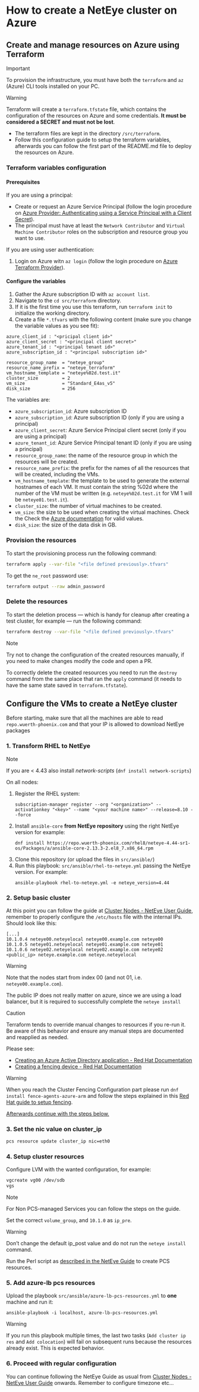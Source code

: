 # How to create a NetEye cluster on Azure

## Create and manage resources on Azure using Terraform

> [!IMPORTANT]
> To provision the infrastructure, you must have both the `terraform` and `az` (Azure) CLI tools installed on your PC.

> [!WARNING]
> Terraform will create a `terraform.tfstate` file, which contains the configuration of the resources on Azure and some
> credentials. **It must be considered a SECRET and must not be lost**.

- The terraform files are kept in the directory `/src/terraform`.
- Follow this configuration guide to setup the terraform variables, afterwards you can follow the first part of the
  README.md file to deploy the resources on Azure.

### Terraform variables configuration

#### Prerequisites

If you are using a principal:

- Create or request an Azure Service Principal (follow the login procedure
  on [Azure Provider: Authenticating using a Service Principal with a Client Secret](https://registry.terraform.io/providers/hashicorp/azurerm/latest/docs/guides/service_principal_client_secret)).
- The principal must have at least the `Network Contributor` and `Virtual Machine Contributor` roles on the subscription
  and resource group you want to use.

If you are using user authentication:

1. Login on Azure witn `az login` (follow the login procedure
   on [Azure Terraform Provider](https://registry.terraform.io/providers/hashicorp/azurerm/latest/docs/guides/azure_cli)).

#### Configure the variables

1. Gather the Azure subscription ID with `az account list`.
2. Navigate to the `cd src/terraform` directory.
3. If it is the first time you use this terraform, run `terraform init` to initialize the working directory.
4. Create a file `*.tfvars` with the following content (make sure you change the variable values as you see fit):

```hcl
azure_client_id : "<pricipal client id>"
azure_client_secret : "<principal client secret>"
azure_tenant_id : "<principal tenant id>"
azure_subscription_id : "<principal subscription id>"

resource_group_name  = "neteye_group"
resource_name_prefix = "neteye_terraform"
vm_hostname_template = "neteye%02d.test.it"
cluster_size         = 2
vm_size              = "Standard_E4as_v5"
disk_size            = 256
```

The variables are:

- `azure_subscription_id`: Azure subscription ID
- `azure_subscription_id`: Azure subscription ID (only if you are using a principal)
- `azure_client_secret`: Azure Service Principal client secret (only if you are using a principal)
- `azure_tenant_id`: Azure Service Principal tenant ID (only if you are using a principal)
- `resource_group_name`: the name of the resource group in which the resources will be created.
- `resource_name_prefix`: the prefix for the names of all the resources that will be created, including the VMs.
- `vm_hostname_template`: the template to be used to generate the external hostnames of each VM. It must contain the
  string %02d where the number of the VM must be written (e.g. `neteye%02d.test.it` for VM 1 will be
  `neteye01.test.it`).
- `cluster_size`: the number of virtual machines to be created.
- `vm_size`: the size to be used when creating the virtual machines. Check the Check
  the [Azure documentation](https://learn.microsoft.com/en-us/azure/virtual-machines/sizes/overview) for valid values.
- `disk_size`: the size of the data disk in GB.

### Provision the resources

To start the provisioning process run the following command:

```sh
terraform apply --var-file "<file defined previously>.tfvars"
```

To get the `ne_root` password use:

```sh
terraform output --raw admin_password
```

### Delete the resources

To start the deletion process — which is handy for cleanup after creating a test
cluster, for example — run the following command:

```sh
terraform destroy --var-file "<file defined previously>.tfvars"
```

> [!NOTE]
> Try not to change the configuration of the created resources manually, if you
> need to make changes modify the code and open a PR.
>
> To correctly delete the created resources you need to run the `destroy` command
> from the same place that ran the `apply` command (it needs to have the same state
> saved in `terraform.tfstate`).

## Configure the VMs to create a NetEye cluster

Before starting, make sure that all the machines are able to read `repo.wuerth-phoenix.com` and that your IP is allowed
to download NetEye packages

### 1. Transform RHEL to NetEye

> [!NOTE]
> If you are < 4.43 also install _network-scripts_ (`dnf install network-scripts`)

On all nodes:
1. Register the RHEL system:
    ```commandline
    subscription-manager register --org "<organization>" --activationkey "<key>" --name "<your machine name>" --release=8.10 --force

    ```
1. Install `ansible-core` **from NetEye repository** using the right NetEye version for example:
    ```commandline
    dnf install https://repo.wuerth-phoenix.com/rhel8/neteye-4.44-sr1-os/Packages/a/ansible-core-2.13.3-2.el8_7.x86_64.rpm
    ```
2. Clone this repository (or upload the files in `src/ansible/`)
3. Run this playbook: `src/ansible/rhel-to-neteye.yml` passing the NetEye version. For example:
    ```commandline
    ansible-playbook rhel-to-neteye.yml -e neteye_version=4.44
    ```
### 2. Setup basic cluster

At this point you can follow the guide at [Cluster Nodes - NetEye User Guide](https://neteye.guide/current/getting-started/system-installation/cluster.html), remember to properly configure 
the `/etc/hosts` file with the internal IPs. Should look like this:

```commandline
[...]
10.1.0.4 neteye00.neteyelocal neteye00.example.com neteye00
10.1.0.5 neteye01.neteyelocal neteye01.example.com neteye01
10.1.0.6 neteye02.neteyelocal neteye02.example.com neteye02
<public_ip> neteye.example.com neteye.neteyelocal
```

> [!WARNING]
> Note that the nodes start from index 00 (and not 01, i.e. `neteye00.example.com`).
>
> The public IP does not really matter on azure, since we are using a load balancer, but it is required
> to successfully complete the `neteye install`


> [!CAUTION]
> Terraform tends to override manual changes to resources if you re-run it. Be aware of this behavior and ensure any
> manual steps are documented and reapplied as needed.
>
> Please see:
> - [Creating an Azure Active Directory application - Red Hat Documentation](https://docs.redhat.com/en/documentation/red_hat_enterprise_linux/8/html/deploying_rhel_8_on_microsoft_azure/configuring-rhel-high-availability-on-azure_cloud-content-azure#azure-create-an-azure-directory-application-in-ha_configuring-rhel-high-availability-on-azure)
> - [Creating a fencing device - Red Hat Documentation](https://docs.redhat.com/en/documentation/red_hat_enterprise_linux/8/html/deploying_rhel_8_on_microsoft_azure/configuring-rhel-high-availability-on-azure_cloud-content-azure#azure-create-a-fencing-device-in-ha_configuring-rhel-high-availability-on-azure)

> [!WARNING]
> When you reach the Cluster Fencing Configuration part please run `dnf install fence-agents-azure-arm` and follow the
> steps explained in
> this [Red Hat guide to setup fencing](https://docs.redhat.com/en/documentation/red_hat_enterprise_linux/8/html/deploying_rhel_8_on_microsoft_azure/configuring-rhel-high-availability-on-azure_cloud-content-azure#azure-create-a-fencing-device-in-ha_configuring-rhel-high-availability-on-azure).

<u>Afterwards continue with the steps below.</u>

### 3. Set the nic value on cluster_ip

```sh
pcs resource update cluster_ip nic=eth0
```

### 4. Setup cluster resources

Configure LVM with the wanted configuration, for example:

```sh
vgcreate vg00 /dev/sdb
vgs
```

> [!NOTE]
> For Non PCS-managed Services you can follow the steps on the guide.

Set the correct `volume_group`, and `10.1.0` as `ip_pre`.

> [!WARNING]
> Don’t change the default ip_post value and do not run the `neteye install` command.

Run the Perl script
as [described in the NetEye Guide](https://neteye.guide/current/getting-started/system-installation/cluster.html#pcs-managed-services)
to create PCS resources.

### 5. Add azure-lb pcs resources

Upload the playbook `src/ansible/azure-lb-pcs-resources.yml` to **one** machine and run it:

```commandline
ansible-playbook -i localhost, azure-lb-pcs-resources.yml
```

> [!WARNING]
> If you run this playbook multiple times, the last two tasks (`Add cluster ip res` and `Add colocation`) will fail on
> subsequent runs because the resources already exist. This is expected behavior.

### 6. Proceed with regular configuration

You can continue following the NetEye Guide as usual from [Cluster Nodes - NetEye User Guide](https://neteye.guide/current/getting-started/system-installation/cluster.html#ne-service-configuration) onwards. Remember to 
configure timezone etc...
